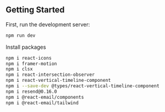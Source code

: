 ## Getting Started

First, run the development server:

```bash
npm run dev
```

Install packages

```bash
npm i react-icons
npm i framer-motion
npm i clsx
npm i react-intersection-observer
npm i react-vertical-timeline-component
npm i --save-dev @types/react-vertical-timeline-component
npm i resend@0.16.0
npm i @react-email/components
npm i @react-email/tailwind
```
